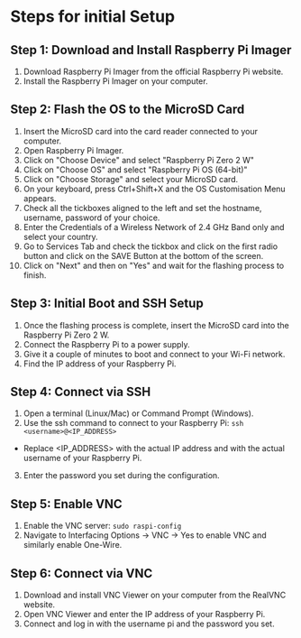 # Steps for initial Setup

## Step 1: Download and Install Raspberry Pi Imager
1. Download Raspberry Pi Imager from the official Raspberry Pi website.
2. Install the Raspberry Pi Imager on your computer.

## Step 2: Flash the OS to the MicroSD Card
1. Insert the MicroSD card into the card reader connected to your computer.
2. Open Raspberry Pi Imager.
3. Click on "Choose Device" and select "Raspberry Pi Zero 2 W" 
4. Click on "Choose OS" and select "Raspberry Pi OS (64-bit)"
5. Click on "Choose Storage" and select your MicroSD card.
6. On your keyboard, press Ctrl+Shift+X and the OS Customisation Menu appears.
7. Check all the tickboxes aligned to the left and set the hostname, username, password of your choice.
8. Enter the Credentials of a Wireless Network of 2.4 GHz Band only and select your country.
9. Go to Services Tab and check the tickbox and click on the first radio button and click on the SAVE Button at the bottom of the screen.
10. Click on "Next" and then on "Yes" and wait for the flashing process to finish.

## Step 3: Initial Boot and SSH Setup
1. Once the flashing process is complete, insert the MicroSD card into the Raspberry Pi Zero 2 W.
2. Connect the Raspberry Pi to a power supply.
3. Give it a couple of minutes to boot and connect to your Wi-Fi network.
4. Find the IP address of your Raspberry Pi.

## Step 4: Connect via SSH
1. Open a terminal (Linux/Mac) or Command Prompt (Windows).
2. Use the ssh command to connect to your Raspberry Pi:
``` ssh <username>@<IP_ADDRESS> ```
- Replace <IP_ADDRESS> with the actual IP address and <username> with the actual username of your Raspberry Pi.
3. Enter the password you set during the configuration.

## Step 5: Enable VNC
1. Enable the VNC server:
 ```sudo raspi-config```
2. Navigate to Interfacing Options -> VNC -> Yes to enable VNC and similarly enable One-Wire.

## Step 6: Connect via VNC
1. Download and install VNC Viewer on your computer from the RealVNC website.
2. Open VNC Viewer and enter the IP address of your Raspberry Pi.
3. Connect and log in with the username pi and the password you set.
